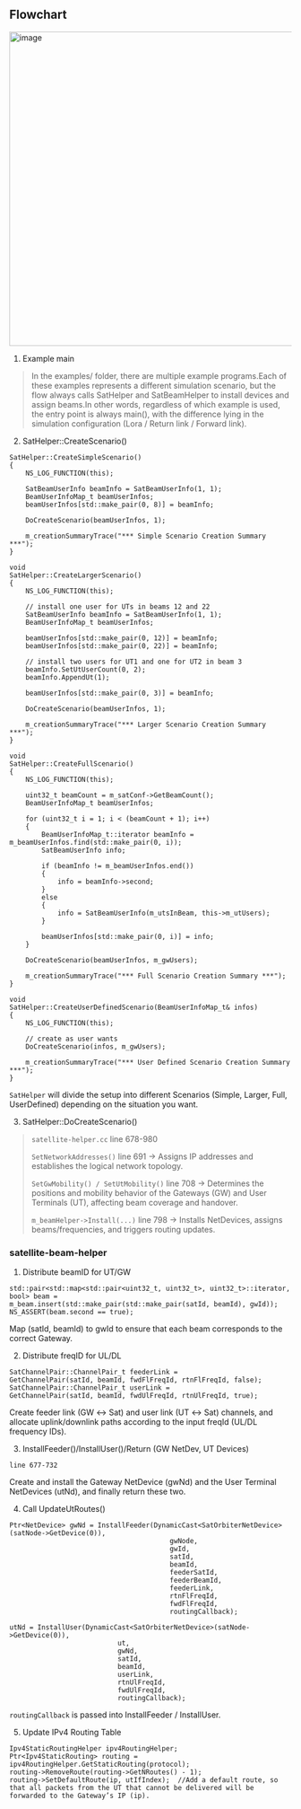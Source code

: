 ## Flowchart
<img width="857" height="560" alt="image" src="https://github.com/user-attachments/assets/a3a044d2-ad9a-47ba-bfa2-3aa8243ac477" />

1. Example main
> In the examples/ folder, there are multiple example programs.Each of these examples represents a different simulation scenario, but the flow always calls SatHelper and SatBeamHelper to install devices and assign beams.In other words, regardless of which example is used, the entry point is always main(), with the difference lying in the simulation configuration (Lora / Return link / Forward link).

2. SatHelper::CreateScenario()
```
SatHelper::CreateSimpleScenario()
{
    NS_LOG_FUNCTION(this);

    SatBeamUserInfo beamInfo = SatBeamUserInfo(1, 1);
    BeamUserInfoMap_t beamUserInfos;
    beamUserInfos[std::make_pair(0, 8)] = beamInfo;

    DoCreateScenario(beamUserInfos, 1);

    m_creationSummaryTrace("*** Simple Scenario Creation Summary ***");
}

void
SatHelper::CreateLargerScenario()
{
    NS_LOG_FUNCTION(this);

    // install one user for UTs in beams 12 and 22
    SatBeamUserInfo beamInfo = SatBeamUserInfo(1, 1);
    BeamUserInfoMap_t beamUserInfos;

    beamUserInfos[std::make_pair(0, 12)] = beamInfo;
    beamUserInfos[std::make_pair(0, 22)] = beamInfo;

    // install two users for UT1 and one for UT2 in beam 3
    beamInfo.SetUtUserCount(0, 2);
    beamInfo.AppendUt(1);

    beamUserInfos[std::make_pair(0, 3)] = beamInfo;

    DoCreateScenario(beamUserInfos, 1);

    m_creationSummaryTrace("*** Larger Scenario Creation Summary ***");
}

void
SatHelper::CreateFullScenario()
{
    NS_LOG_FUNCTION(this);

    uint32_t beamCount = m_satConf->GetBeamCount();
    BeamUserInfoMap_t beamUserInfos;

    for (uint32_t i = 1; i < (beamCount + 1); i++)
    {
        BeamUserInfoMap_t::iterator beamInfo = m_beamUserInfos.find(std::make_pair(0, i));
        SatBeamUserInfo info;

        if (beamInfo != m_beamUserInfos.end())
        {
            info = beamInfo->second;
        }
        else
        {
            info = SatBeamUserInfo(m_utsInBeam, this->m_utUsers);
        }

        beamUserInfos[std::make_pair(0, i)] = info;
    }

    DoCreateScenario(beamUserInfos, m_gwUsers);

    m_creationSummaryTrace("*** Full Scenario Creation Summary ***");
}

void
SatHelper::CreateUserDefinedScenario(BeamUserInfoMap_t& infos)
{
    NS_LOG_FUNCTION(this);

    // create as user wants
    DoCreateScenario(infos, m_gwUsers);

    m_creationSummaryTrace("*** User Defined Scenario Creation Summary ***");
}
```
`SatHelper` will divide the setup into different Scenarios (Simple, Larger, Full, UserDefined) depending on the situation you want.

3. SatHelper::DoCreateScenario()
> `satellite-helper.cc` line 678-980
> 
> `SetNetworkAddresses()` line 691  → Assigns IP addresses and establishes the logical network topology.
>
> `SetGwMobility() / SetUtMobility()` line 708 → Determines the positions and mobility behavior of the Gateways (GW) and User Terminals (UT), affecting beam coverage and handover.
>
> `m_beamHelper->Install(...)` line 798 → Installs NetDevices, assigns beams/frequencies, and triggers routing updates.


### satellite-beam-helper
1. Distribute beamID for UT/GW
   
```
std::pair<std::map<std::pair<uint32_t, uint32_t>, uint32_t>::iterator, bool> beam =
m_beam.insert(std::make_pair(std::make_pair(satId, beamId), gwId));
NS_ASSERT(beam.second == true);
```
Map (satId, beamId) to gwId to ensure that each beam corresponds to the correct Gateway.

2. Distribute freqID for UL/DL

```
SatChannelPair::ChannelPair_t feederLink =
GetChannelPair(satId, beamId, fwdFlFreqId, rtnFlFreqId, false);
SatChannelPair::ChannelPair_t userLink =
GetChannelPair(satId, beamId, fwdUlFreqId, rtnUlFreqId, true);
```
Create feeder link (GW ↔ Sat) and user link (UT ↔ Sat) channels, and allocate uplink/downlink paths according to the input freqId (UL/DL frequency IDs).

3. InstallFeeder()/InstallUser()/Return (GW NetDev, UT Devices)

```
line 677-732
```
Create and install the Gateway NetDevice (gwNd) and the User Terminal NetDevices (utNd), and finally return these two.

4. Call UpdateUtRoutes()

```
Ptr<NetDevice> gwNd = InstallFeeder(DynamicCast<SatOrbiterNetDevice>(satNode->GetDevice(0)),
                                        gwNode,
                                        gwId,
                                        satId,
                                        beamId,
                                        feederSatId,
                                        feederBeamId,
                                        feederLink,
                                        rtnFlFreqId,
                                        fwdFlFreqId,
                                        routingCallback);
```
```
utNd = InstallUser(DynamicCast<SatOrbiterNetDevice>(satNode->GetDevice(0)),
                           ut,
                           gwNd,
                           satId,
                           beamId,
                           userLink,
                           rtnUlFreqId,
                           fwdUlFreqId,
                           routingCallback);
```
`routingCallback` is passed into InstallFeeder / InstallUser.

5. Update IPv4 Routing Table

```
Ipv4StaticRoutingHelper ipv4RoutingHelper;
Ptr<Ipv4StaticRouting> routing = ipv4RoutingHelper.GetStaticRouting(protocol);
routing->RemoveRoute(routing->GetNRoutes() - 1);
routing->SetDefaultRoute(ip, utIfIndex);  //Add a default route, so that all packets from the UT that cannot be delivered will be forwarded to the Gateway’s IP (ip).
```
